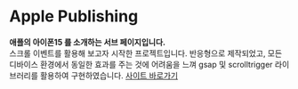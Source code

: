 # Apple  Publishing

**애플의 아이폰15 를 소개하는 서브 페이지입니다.** <br>
스크롤 이벤트를 활용해 보고자 시작한 프로젝트입니다.
반응형으로 제작되었고, 모든 디바이스 환경에서
동일한 효과를 주는 것에 어려움을 느껴
gsap 및 scrolltrigger 라이브러리를 활용하여 구현하였습니다.
<a href='https://inyeob.com/apple/'>사이트 바로가기</a>
